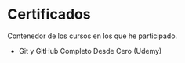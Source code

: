 # Certificados
Contenedor de los cursos en los que he participado.

- Git y GitHub Completo Desde Cero  (Udemy)
